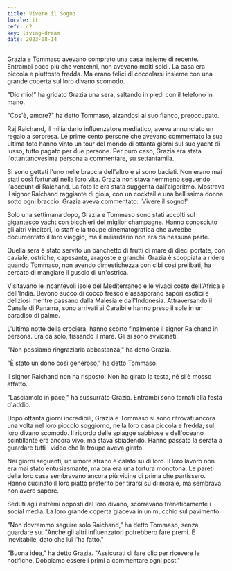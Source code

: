 ```yaml
---
title: Vivere il Sogno
locale: it
cefr: c2
key: living-dream
date: 2023-08-14
---
```


Grazia e Tommaso avevano comprato una casa insieme di recente. Entrambi poco più che ventenni, non avevano molti soldi. La casa era piccola e piuttosto fredda. Ma erano felici di coccolarsi insieme con una grande coperta sul loro divano scomodo.

"Dio mio!" ha gridato Grazia una sera, saltando in piedi con il telefono in mano.

"Cos'è, amore?" ha detto Tommaso, alzandosi al suo fianco, preoccupato.

Raj Raichand, il miliardario influenzatore mediatico, aveva annunciato un regalo a sorpresa. Le prime cento persone che avevano commentato la sua ultima foto hanno vinto un tour del mondo di ottanta giorni sul suo yacht di lusso, tutto pagato per due persone. Per puro caso, Grazia era stata l'ottantanovesima persona a commentare, su settantamila.

Si sono gettati l'uno nelle braccia dell'altro e si sono baciati. Non erano mai stati così fortunati nella loro vita. Grazia non stava nemmeno seguendo l'account di Raichand. La foto le era stata suggerita dall'algoritmo. Mostrava il signor Raichand raggiante di gioia, con un cocktail e una bellissima donna sotto ogni braccio. Grazia aveva commentato: 'Vivere il sogno!'

Solo una settimana dopo, Grazia e Tommaso sono stati accolti sul gigantesco yacht con bicchieri del miglior champagne. Hanno conosciuto gli altri vincitori, lo staff e la troupe cinematografica che avrebbe documentato il loro viaggio, ma il miliardario non era da nessuna parte.

Quella sera è stato servito un banchetto di frutti di mare di dieci portate, con caviale, ostriche, capesante, aragoste e granchi. Grazia è scoppiata a ridere quando Tommaso, non avendo dimestichezza con cibi così prelibati, ha cercato di mangiare il guscio di un'ostrica.

Visitavano le incantevoli isole del Mediterraneo e le vivaci coste dell'Africa e dell'India. Bevono succo di cocco fresco e assaporano sapori esotici e deliziosi mentre passano dalla Malesia e dall'Indonesia. Attraversando il Canale di Panama, sono arrivati ai Caraibi e hanno preso il sole in un paradiso di palme.

L'ultima notte della crociera, hanno scorto finalmente il signor Raichand in persona. Era da solo, fissando il mare. Gli si sono avvicinati.

"Non possiamo ringraziarla abbastanza," ha detto Grazia.

"È stato un dono così generoso," ha detto Tommaso.

Il signor Raichand non ha risposto. Non ha girato la testa, né si è mosso affatto.

"Lasciamolo in pace," ha sussurrato Grazia. Entrambi sono tornati alla festa d'addio.

Dopo ottanta giorni incredibili, Grazia e Tommaso si sono ritrovati ancora una volta nel loro piccolo soggiorno, nella loro casa piccola e fredda, sul loro divano scomodo. Il ricordo delle spiagge sabbiose e dell'oceano scintillante era ancora vivo, ma stava sbiadendo. Hanno passato la serata a guardare tutti i video che la troupe aveva girato.

Nei giorni seguenti, un umore strano è calato su di loro. Il loro lavoro non era mai stato entusiasmante, ma ora era una tortura monotona. Le pareti della loro casa sembravano ancora più vicine di prima che partissero. Hanno cucinato il loro piatto preferito per tirarsi su di morale, ma sembrava non avere sapore.

Seduti agli estremi opposti del loro divano, scorrevano freneticamente i social media. La loro grande coperta giaceva in un mucchio sul pavimento.

"Non dovremmo seguire solo Raichand," ha detto Tommaso, senza guardare su. "Anche gli altri influenzatori potrebbero fare premi. È inevitabile, dato che lui l'ha fatto."

"Buona idea," ha detto Grazia. "Assicurati di fare clic per ricevere le notifiche. Dobbiamo essere i primi a commentare ogni post."
